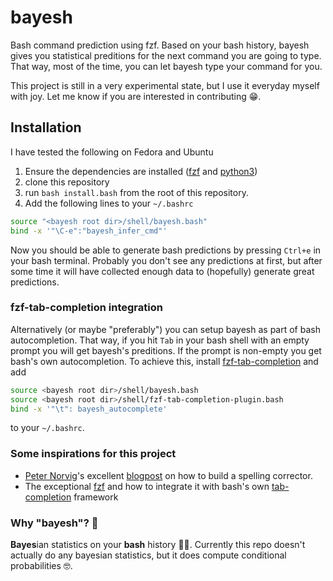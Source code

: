 # bayesh
Bash command prediction using fzf. Based on your bash history, bayesh gives you statistical preditions for the next command you are going to type. That way, most of the time, you can let bayesh type your command for you.

This project is still in a very experimental state, but I use it everyday myself with joy. Let me know if you are interested in contributing 😁.

## Installation
I have tested the following on Fedora and Ubuntu
1. Ensure the dependencies are installed ([fzf](https://github.com/junegunn/fzf) and [python3](https://www.python.org/))
2. clone this repository
3. run `bash install.bash` from the root of this repository.
4. Add the following lines to your `~/.bashrc`
```bash
source "<bayesh root dir>/shell/bayesh.bash"
bind -x '"\C-e":"bayesh_infer_cmd"'
```
Now you should be able to generate bash predictions by pressing `Ctrl+e` in your bash terminal. Probably you don't see any predictions at first, but after some time it will have collected enough data to (hopefully) generate great predictions.

### fzf-tab-completion integration
Alternatively (or maybe "preferably") you can setup bayesh as part of bash autocompletion. That way, if you hit `Tab` in your bash shell with an empty prompt you will get bayesh's preditions. If the prompt is non-empty you get bash's own autocompletion. To achieve this, install [fzf-tab-completion](https://github.com/lincheney/fzf-tab-completion) and add
```bash
source <bayesh root dir>/shell/bayesh.bash
source <bayesh root dir>/shell/fzf-tab-completion-plugin.bash
bind -x '"\t": bayesh_autocomplete'
```
to your `~/.bashrc`.


### Some inspirations for this project
- [Peter Norvig](https://norvig.com/)'s excellent [blogpost](https://norvig.com/spell-correct.html) on how to build a spelling corrector.
- The exceptional [fzf](https://github.com/junegunn/fzf) and how to integrate it with bash's own [tab-completion](https://github.com/lincheney/fzf-tab-completion) framework

### Why "bayesh"? 👀
**Bayes**ian statistics on your **bash** history 🤷‍♂️. Currently this repo doesn't actually do any bayesian statistics, but it does compute conditional probabilities 🤓.